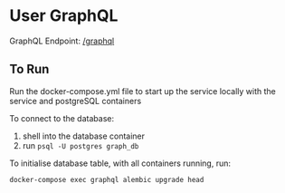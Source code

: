 # User GraphQL

GraphQL Endpoint: [/graphql](http://localhost:8000/graphql)

## To Run

Run the docker-compose.yml file to start up the service locally with the service and postgreSQL containers

To connect to the database:

1. shell into the database container
2. run `psql -U postgres graph_db`

To initialise database table, with all containers running, run:

`docker-compose exec graphql alembic upgrade head`
